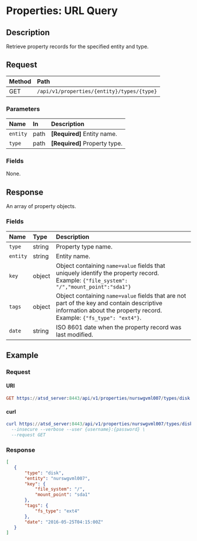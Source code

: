 # Properties: URL Query

## Description

Retrieve property records for the specified entity and type.

## Request

| **Method** | **Path** |
|:---|:---|
| GET | `/api/v1/properties/{entity}/types/{type}` |

### Parameters

| **Name** | **In** | **Description** |
|:---|:---|:---|
| `entity` | path | **[Required]** Entity name. |
| `type` | path | **[Required]** Property type. |

### Fields

None.

## Response

An array of property objects.

### Fields

| **Name**  | **Type** | **Description**  |
|:---|:---|:---|
| `type` | string | Property type name. |
| `entity` |string | Entity name. |
| `key` | object | Object containing `name=value` fields that uniquely identify the property record. <br>Example: `{"file_system": "/","mount_point":"sda1"}`|
| `tags` | object | Object containing `name=value` fields that are not part of the key and contain descriptive information about the property record. <br>Example: `{"fs_type": "ext4"}`. |
| `date` | string | ISO 8601 date when the property record was last modified. |

## Example

### Request

#### URI

```elm
GET https://atsd_server:8443/api/v1/properties/nurswgvml007/types/disk
```

#### curl

```elm
curl https://atsd_server:8443/api/v1/properties/nurswgvml007/types/disk \
  --insecure --verbose --user {username}:{password} \
  --request GET
```

### Response

```json
[
   {
       "type": "disk",
       "entity": "nurswgvml007",
       "key": {
           "file_system": "/",
           "mount_point": "sda1"
       },
       "tags": {
           "fs_type": "ext4"
       },
       "date": "2016-05-25T04:15:00Z"
   }
]
```
